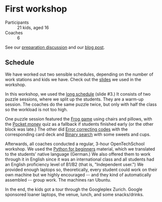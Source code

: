 # First workshop

<dl>
  <dt>Participants</dt>
  <dd>21 kids, aged 16</dd>
  <dt>Coaches</dt>
  <dd>6</dd>
</dl>

See our [preparation discussion][] and our [blog post][].

[preparation discussion]: http://www.meetup.com/opentechschool-zurich/messages/boards/thread/36372172
[blog post]: http://blog.opentechschool.org/2013/09/zurich-kids-education.html

## Schedule

We have worked out two sensible schedules, depending on the number of work
stations and kids we have.  Check out the [slides][] we used in the workshop.

[slides]: https://docs.google.com/presentation/d/1vzfH5AGlhdPrdsHWTwtRdNrF8lTyy3o1Z9mQikxngyc
          "itlabszurich@Google"

In this workshop, we used the [long schedule][] (slide #3.)  It consists of two
puzzle sessions, where we split up the students.  They are a warm-up session.
The coaches do the same puzzle twice, but only with half the class so the
workload is not too high.

[long schedule]: https://docs.google.com/presentation/d/1vzfH5AGlhdPrdsHWTwtRdNrF8lTyy3o1Z9mQikxngyc/edit#slide=id.g11882a5a6_23
          "Schedule for a 20-person class"

One puzzle session featured the [Frog game][] using chairs and pillows, with
the [Pocket money][] quiz as a fallback if students finished early (or the
other block was late.)  The other did [Error correcting codes][] with the
corresponding card deck and [Binary search][] with some sweets and cups.

[Frog game]: /Frog_game
    "Frog Jump Game"
[Pocket money]: /Pocket_money
    "Average pocket money calculation without leaking individual information"
[Error correcting codes]: http://csunplugged.org/error-detection
    "Card Flip Magic"
[Binary search]: /Binary_search

Afterwards, all coaches conducted a regular, 3-hour OpenTechSchool workshop.
We used the [Python for beginners][] material, which we translated to the
students' native language (German.)  We also offered them to work through it in
English since it was an international class and all students had an English
proficiency level of B1/B2 (that is, "Independent user.")  We provided enough
laptops so, theoretically, every student could work on their own machine but we
highly encouraged -- and they kind of automatically assembled -- group work.
The machines ran Ubuntu.

[Python for beginners]: http://python.opentechschool.org/beginners
    "Introduction to Programming with Python"

In the end, the kids got a tour through the Googleplex Zurich.  Google
sponsored loaner laptops, the venue, lunch, and some snacks/drinks.
